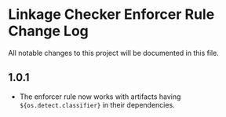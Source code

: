 # Linkage Checker Enforcer Rule Change Log
All notable changes to this project will be documented in this file.

## 1.0.1
* The enforcer rule now works with artifacts having `${os.detect.classifier}` in their dependencies.
